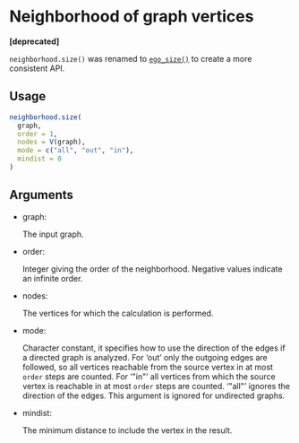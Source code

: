 # Neighborhood of graph vertices

**\[deprecated\]**

`neighborhood.size()` was renamed to
[`ego_size()`](https://r.igraph.org/reference/ego.md) to create a more
consistent API.

## Usage

``` r
neighborhood.size(
  graph,
  order = 1,
  nodes = V(graph),
  mode = c("all", "out", "in"),
  mindist = 0
)
```

## Arguments

- graph:

  The input graph.

- order:

  Integer giving the order of the neighborhood. Negative values indicate
  an infinite order.

- nodes:

  The vertices for which the calculation is performed.

- mode:

  Character constant, it specifies how to use the direction of the edges
  if a directed graph is analyzed. For ‘out’ only the outgoing edges are
  followed, so all vertices reachable from the source vertex in at most
  `order` steps are counted. For ‘"in"’ all vertices from which the
  source vertex is reachable in at most `order` steps are counted.
  ‘"all"’ ignores the direction of the edges. This argument is ignored
  for undirected graphs.

- mindist:

  The minimum distance to include the vertex in the result.
